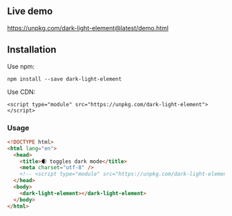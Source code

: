 ## Live demo

https://unpkg.com/dark-light-element@latest/demo.html

## Installation


Use npm:
```
npm install --save dark-light-element
```

Use CDN:
```
<script type="module" src="https://unpkg.com/dark-light-element"></script>
```

### Usage
```html
<!DOCTYPE html>
<html lang="en">
  <head>
    <title>🌒 toggles dark mode</title>
    <meta charset="utf-8" />
    <!-- <script type="module" src="https://unpkg.com/dark-light-element"></script> -->
  </head>
  <body>
    <dark-light-element></dark-light-element>
  </body>
</html>
```
